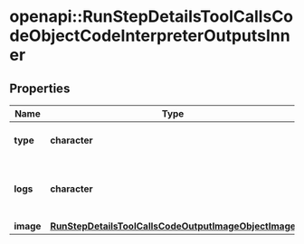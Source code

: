 # openapi::RunStepDetailsToolCallsCodeObjectCodeInterpreterOutputsInner


## Properties
Name | Type | Description | Notes
------------ | ------------- | ------------- | -------------
**type** | **character** | Always &#x60;logs&#x60;. | [Enum: [logs, image]] 
**logs** | **character** | The text output from the Code Interpreter tool call. | 
**image** | [**RunStepDetailsToolCallsCodeOutputImageObjectImage**](RunStepDetailsToolCallsCodeOutputImageObject_image.md) |  | 


